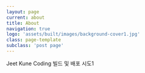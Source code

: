 ```yaml
---
layout: page
current: about
title: About
navigation: true
logo: 'assets/built/images/background-cover1.jpg'
class: page-template
subclass: 'post page'
---
```


Jeet Kune Coding
빌드 및 배포 시도1